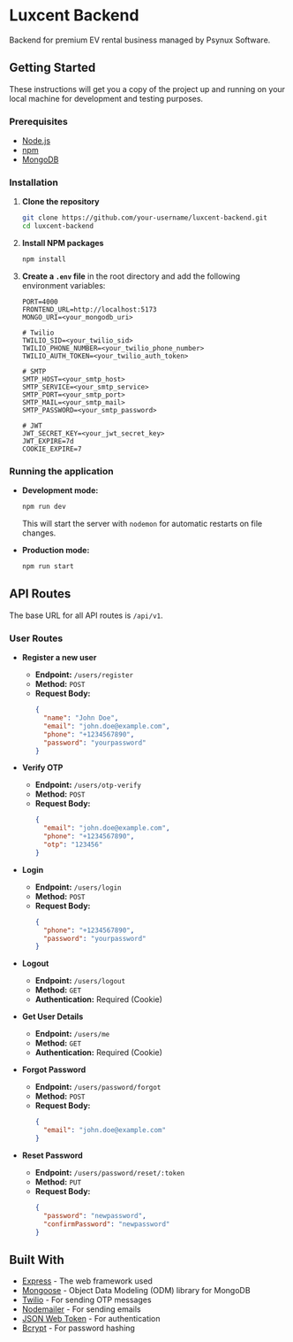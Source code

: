 # Luxcent Backend

Backend for premium EV rental business managed by Psynux Software.

## Getting Started

These instructions will get you a copy of the project up and running on your local machine for development and testing purposes.

### Prerequisites

- [Node.js](https://nodejs.org/)
- [npm](https://www.npmjs.com/)
- [MongoDB](https://www.mongodb.com/)

### Installation

1.  **Clone the repository**
    ```bash
    git clone https://github.com/your-username/luxcent-backend.git
    cd luxcent-backend
    ```

2.  **Install NPM packages**
    ```bash
    npm install
    ```

3.  **Create a `.env` file** in the root directory and add the following environment variables:

    ```env
    PORT=4000
    FRONTEND_URL=http://localhost:5173
    MONGO_URI=<your_mongodb_uri>

    # Twilio
    TWILIO_SID=<your_twilio_sid>
    TWILIO_PHONE_NUMBER=<your_twilio_phone_number>
    TWILIO_AUTH_TOKEN=<your_twilio_auth_token>

    # SMTP
    SMTP_HOST=<your_smtp_host>
    SMTP_SERVICE=<your_smtp_service>
    SMTP_PORT=<your_smtp_port>
    SMTP_MAIL=<your_smtp_mail>
    SMTP_PASSWORD=<your_smtp_password>

    # JWT
    JWT_SECRET_KEY=<your_jwt_secret_key>
    JWT_EXPIRE=7d
    COOKIE_EXPIRE=7
    ```

### Running the application

-   **Development mode:**
    ```bash
    npm run dev
    ```
    This will start the server with `nodemon` for automatic restarts on file changes.

-   **Production mode:**
    ```bash
    npm run start
    ```

## API Routes

The base URL for all API routes is `/api/v1`.

### User Routes

-   **Register a new user**
    -   **Endpoint:** `/users/register`
    -   **Method:** `POST`
    -   **Request Body:**
        ```json
        {
          "name": "John Doe",
          "email": "john.doe@example.com",
          "phone": "+1234567890",
          "password": "yourpassword"
        }
        ```

-   **Verify OTP**
    -   **Endpoint:** `/users/otp-verify`
    -   **Method:** `POST`
    -   **Request Body:**
        ```json
        {
          "email": "john.doe@example.com",
          "phone": "+1234567890",
          "otp": "123456"
        }
        ```

-   **Login**
    -   **Endpoint:** `/users/login`
    -   **Method:** `POST`
    -   **Request Body:**
        ```json
        {
          "phone": "+1234567890",
          "password": "yourpassword"
        }
        ```

-   **Logout**
    -   **Endpoint:** `/users/logout`
    -   **Method:** `GET`
    -   **Authentication:** Required (Cookie)

-   **Get User Details**
    -   **Endpoint:** `/users/me`
    -   **Method:** `GET`
    -   **Authentication:** Required (Cookie)

-   **Forgot Password**
    -   **Endpoint:** `/users/password/forgot`
    -   **Method:** `POST`
    -   **Request Body:**
        ```json
        {
          "email": "john.doe@example.com"
        }
        ```

-   **Reset Password**
    -   **Endpoint:** `/users/password/reset/:token`
    -   **Method:** `PUT`
    -   **Request Body:**
        ```json
        {
          "password": "newpassword",
          "confirmPassword": "newpassword"
        }
        ```

## Built With

-   [Express](https://expressjs.com/) - The web framework used
-   [Mongoose](https://mongoosejs.com/) - Object Data Modeling (ODM) library for MongoDB
-   [Twilio](https://www.twilio.com/) - For sending OTP messages
-   [Nodemailer](https://nodemailer.com/) - For sending emails
-   [JSON Web Token](https://jwt.io/) - For authentication
-   [Bcrypt](https://www.npmjs.com/package/bcrypt) - For password hashing
